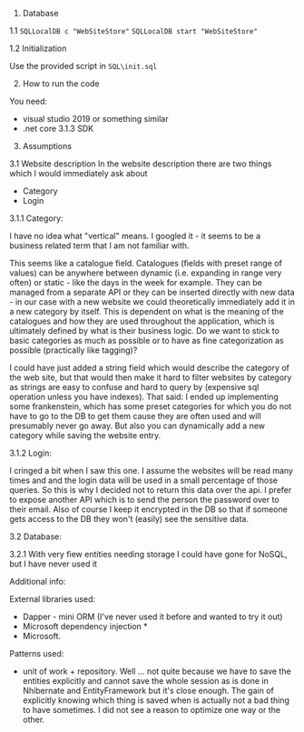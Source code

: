 1. Database 

1.1
`SQLLocalDB c "WebSiteStore"`
`SQLLocalDB start "WebSiteStore"`

1.2 Initialization

Use the provided script in `SQL\init.sql`

2. How to run the code

You need:
* visual studio 2019 or something similar
* .net core 3.1.3 SDK

3. Assumptions


3.1 Website description
In the website description there are two things which I would immediately ask about
* Category
* Login

3.1.1 Category:

I have no idea what "vertical" means. I googled it - it seems to be a business related term that I am not familiar with.

This seems like a catalogue field. Catalogues (fields with preset range of values) can be anywhere between dynamic (i.e. expanding in range very often) or static - like the days in the week for example.
They can be managed from a separate API or they can be inserted directly with new data - in our case with a new website we could theoretically immediately add it in a new category by itself. This is dependent on what is the meaning of the catalogues and how they are used throughout the application, which is ultimately defined by what is their business logic.
Do we want to stick to basic categories as much as possible or to have as fine categorization as possible (practically like tagging)?

I could have just added a string field which would describe the category of the web site, but that would then make it hard to filter websites by category as strings are easy to confuse and hard to query by (expensive sql operation unless you have indexes).
That said: I ended up implementing some frankenstein, which has some preset categories for which you do not have to go to the DB to get them cause they are often used and will presumably never go away. But also you can dynamically add a new category while saving the website entry.

3.1.2 Login:

I cringed a bit when I saw this one. I assume the websites will be read many times and and the login data will be used in a small percentage of those queries.
So this is why I decided not to return this data over the api.
I prefer to expose another API which is to send the person the password over to their email.
Also of course I keep it encrypted in the DB so that if someone gets access to the DB they won't (easily) see the sensitive data. 


3.2 Database:

3.2.1 With very fiew entities needing storage I could have gone for NoSQL, but I have never used it

Additional info:

External libraries used:
 - Dapper - mini ORM (I've never used it before and wanted to try it out)
 - Microsoft dependency injection *
 - Microsoft.
 
Patterns used:
 - unit of work + repository. Well ... not quite because we have to save the entities explicitly and cannot save the whole session as is done in Nhibernate and EntityFramework but it's close enough. The gain of explicitly knowing which thing is saved when is actually not a bad thing to have sometimes. I did not see a reason to optimize one way or the other.